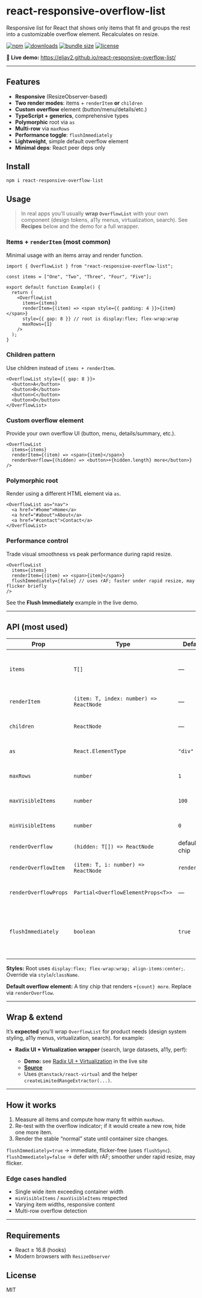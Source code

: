 # react-responsive-overflow-list

Responsive list for React that shows only items that fit and groups the rest into a customizable overflow element. Recalculates on resize.

[![npm](https://img.shields.io/npm/v/react-responsive-overflow-list.svg)](https://www.npmjs.com/package/react-responsive-overflow-list)
[![downloads](https://img.shields.io/npm/dm/react-responsive-overflow-list.svg)](https://www.npmjs.com/package/react-responsive-overflow-list)
[![bundle size](https://img.shields.io/bundlephobia/minzip/react-responsive-overflow-list)](https://bundlephobia.com/package/react-responsive-overflow-list)
[![license](https://img.shields.io/npm/l/react-responsive-overflow-list.svg)](./LICENSE)

**🔗 Live demo:** https://eliav2.github.io/react-responsive-overflow-list/

---

## Features

- **Responsive** (ResizeObserver-based)
- **Two render modes**: items + `renderItem` **or** `children`
- **Custom overflow** element (button/menu/details/etc.)
- **TypeScript + generics**, comprehensive types
- **Polymorphic** root via `as`
- **Multi-row** via `maxRows`
- **Performance toggle**: `flushImmediately`
- **Lightweight**, simple default overflow element
- **Minimal deps**: React peer deps only

## Install

```bash
npm i react-responsive-overflow-list
```

## Usage

> In real apps you’ll usually **wrap `OverflowList`** with your own component (design tokens, a11y menus, virtualization, search). See **Recipes** below and the demo for a full wrapper.

### Items + `renderItem` (most common)

Minimal usage with an items array and render function.

```tsx
import { OverflowList } from "react-responsive-overflow-list";

const items = ["One", "Two", "Three", "Four", "Five"];

export default function Example() {
  return (
    <OverflowList
      items={items}
      renderItem={(item) => <span style={{ padding: 4 }}>{item}</span>}
      style={{ gap: 8 }} // root is display:flex; flex-wrap:wrap
      maxRows={1}
    />
  );
}
```

### Children pattern

Use children instead of `items + renderItem`.

```tsx
<OverflowList style={{ gap: 8 }}>
  <button>A</button>
  <button>B</button>
  <button>C</button>
  <button>D</button>
</OverflowList>
```

### Custom overflow element

Provide your own overflow UI (button, menu, details/summary, etc.).

```tsx
<OverflowList
  items={items}
  renderItem={(item) => <span>{item}</span>}
  renderOverflow={(hidden) => <button>+{hidden.length} more</button>}
/>
```

### Polymorphic root

Render using a different HTML element via `as`.

```tsx
<OverflowList as="nav">
  <a href="#home">Home</a>
  <a href="#about">About</a>
  <a href="#contact">Contact</a>
</OverflowList>
```

### Performance control

Trade visual smoothness vs peak performance during rapid resize.

```tsx
<OverflowList
  items={items}
  renderItem={(item) => <span>{item}</span>}
  flushImmediately={false} // uses rAF; faster under rapid resize, may flicker briefly
/>
```

See the **Flush Immediately** example in the live demo.

---

## API (most used)

| Prop                  | Type                                    | Default      | Notes                                                                 |
| --------------------- | --------------------------------------- | ------------ | --------------------------------------------------------------------- |
| `items`               | `T[]`                                   | —            | Use with `renderItem`. Omit when using children.                      |
| `renderItem`          | `(item: T, index: number) => ReactNode` | —            | How to render each item.                                              |
| `children`            | `ReactNode`                             | —            | Alternative to `items + renderItem`.                                  |
| `as`                  | `React.ElementType`                     | `"div"`      | Polymorphic root element.                                             |
| `maxRows`             | `number`                                | `1`          | Visible rows before overflow.                                         |
| `maxVisibleItems`     | `number`                                | `100`        | Hard cap on visible items.                                            |
| `minVisibleItems`     | `number`                                | `0`          | Keep at least N visible.                                              |
| `renderOverflow`      | `(hidden: T[]) => ReactNode`            | default chip | Custom overflow UI.                                                   |
| `renderOverflowItem`  | `(item: T, i: number) => ReactNode`     | `renderItem` | For expanded lists/menus.                                             |
| `renderOverflowProps` | `Partial<OverflowElementProps<T>>`      | —            | Props for default overflow.                                           |
| `flushImmediately`    | `boolean`                               | `true`       | `true` (flushSync, no flicker) vs `false` (rAF, faster under resize). |

**Styles:** Root uses `display:flex; flex-wrap:wrap; align-items:center;`. Override via `style`/`className`.

**Default overflow element:** A tiny chip that renders `+{count} more`. Replace via `renderOverflow`.

---

## Wrap & extend

It’s **expected** you’ll wrap `OverflowList` for product needs (design system styling, a11y menus, virtualization, search). for example:

- **Radix UI + Virtualization wrapper** (search, large datasets, a11y, perf):

  - **Demo:** see [Radix UI + Virtualization](https://eliav2.github.io/react-responsive-overflow-list/#radix-ui-virtualization-example) in the live site
  - [**Source**](demo/src/examples/RadixVirtualizedOverflowList.tsx)
  - Uses `@tanstack/react-virtual` and the helper `createLimitedRangeExtractor(...)`.

---

## How it works

1. Measure all items and compute how many fit within `maxRows`.
2. Re-test with the overflow indicator; if it would create a new row, hide one more item.
3. Render the stable “normal” state until container size changes.

`flushImmediately=true` → immediate, flicker-free (uses `flushSync`).
`flushImmediately=false` → defer with rAF; smoother under rapid resize, may flicker.

### Edge cases handled

- Single wide item exceeding container width
- `minVisibleItems` / `maxVisibleItems` respected
- Varying item widths, responsive content
- Multi-row overflow detection

---

## Requirements

- React ≥ 16.8 (hooks)
- Modern browsers with `ResizeObserver`

## License

MIT

